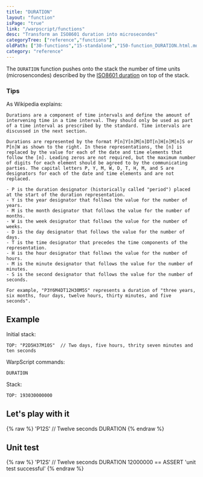 ```yaml
---
title: "DURATION"
layout: "function"
isPage: "true"
link: "/warpscript/functions"
desc: "Transform an ISO8601 duration into microsecondes"
categoryTree: ["reference","functions"]
oldPath: ["30-functions","15-standalone","150-function_DURATION.html.md"]
category: "reference"
---
```

 

The `DURATION` function pushes onto the stack the number of time units (microsencondes) described by the 
[ISO8601 duration](http://en.wikipedia.org/wiki/ISO_8601#Durations) on top of the stack.

### Tips ###

As Wikipedia explains:

~~~
Durations are a component of time intervals and define the amount of intervening time in a time interval. They should only be used as part of a time interval as prescribed by the standard. Time intervals are discussed in the next section.

Durations are represented by the format P[n]Y[n]M[n]DT[n]H[n]M[n]S or P[n]W as shown to the right. In these representations, the [n] is replaced by the value for each of the date and time elements that follow the [n]. Leading zeros are not required, but the maximum number of digits for each element should be agreed to by the communicating parties. The capital letters P, Y, M, W, D, T, H, M, and S are designators for each of the date and time elements and are not replaced.

- P is the duration designator (historically called "period") placed at the start of the duration representation.
- Y is the year designator that follows the value for the number of years.
- M is the month designator that follows the value for the number of months.
- W is the week designator that follows the value for the number of weeks.
- D is the day designator that follows the value for the number of days.
- T is the time designator that precedes the time components of the representation.
- H is the hour designator that follows the value for the number of hours.
- M is the minute designator that follows the value for the number of minutes.
- S is the second designator that follows the value for the number of seconds.

For example, "P3Y6M4DT12H30M5S" represents a duration of "three years, six months, four days, twelve hours, thirty minutes, and five seconds".
~~~

## Example ##

Initial stack:

    TOP: "P2D5H37M10S"  // Two days, five hours, thrity seven minutes and ten seconds

WarpScript commands:

    DURATION

Stack: 

    TOP: 193030000000

## Let's play with it ##

{% raw %}
<warp10-warpscript-widget backend="{{backend}}"  exec-endpoint="{{execEndpoint}}">'P12S' // Twelve seconds
DURATION
</warp10-warpscript-widget>
{% endraw %}    


## Unit test ##

{% raw %}
<warp10-warpscript-widget backend="{{backend}}"  exec-endpoint="{{execEndpoint}}">'P12S' // Twelve seconds
DURATION
12000000 == ASSERT
'unit test successful'
</warp10-warpscript-widget>
{% endraw %}        
